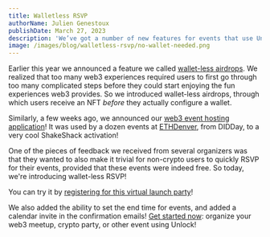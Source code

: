 ```yaml
---
title: Walletless RSVP
authorName: Julien Genestoux
publishDate: March 27, 2023
description: 'We’ve got a number of new features for events that use Unlock: registering for events without a wallet, event end dates and calendar invites!'
image: /images/blog/walletless-rsvp/no-wallet-needed.png
---
```


Earlier this year we announced a feature we called [wallet-less airdrops](https://unlock-protocol.com/blog/email-recipient). We realized that too many web3 experiences required users to first go through too many complicated steps before they could start enjoying the fun experiences web3 provides. So we introduced wallet-less airdrops, through which users receive an NFT *before* they actually configure a wallet.

Similarly, a few weeks ago, we announced our [web3 event hosting application](https://unlock-protocol.com/blog/events-launch)! It was used by a dozen events at [ETHDenver](https://unlock-protocol.com/blog/ethdenver2023), from DIDDay, to a very cool ShakeShack activation!

One of the pieces of feedback we received from several organizers was that they wanted to also make it trivial for non-crypto users to quickly RSVP for their events, provided that these events were indeed free. So today, we're introducing wallet-less RSVP!

You can try it by [registering for this virtual launch party](https://app.unlock-protocol.com/event?lockAddress=0x069d50f18f13426f7ba74bd20ea04c1fc1943c43&network=5)!

We also added the ability to set the end time for events, and added a calendar invite in the confirmation emails! [Get started now](https://app.unlock-protocol.com/event): organize your web3 meetup, crypto party, or other event using Unlock!
